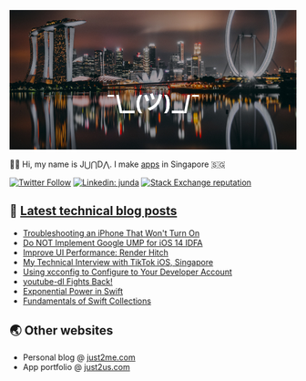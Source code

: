 [![](https://github.com/samwize/samwize/blob/master/singapore.jpg?raw=true)](https://just2me.com/about)

👋🏻 Hi, my name is J⋃⋂D⋀. I make [apps](https://just2us.com/apps) in Singapore 🇸🇬

[![Twitter Follow](https://img.shields.io/twitter/follow/samwize?label=Follow)](https://twitter.com/samwize)
[![Linkedin: junda](https://img.shields.io/badge/-Junda-blue?style=flat-square&logo=Linkedin&logoColor=white&link=https://www.linkedin.com/in/junda/)](https://www.linkedin.com/in/junda/)
[![Stack Exchange reputation](https://img.shields.io/stackexchange/stackoverflow/r/242682)](https://stackoverflow.com/users/242682/samwize)

## 📕 [Latest technical blog posts](https://samwize.com)

<!-- BLOG-POST-LIST:START -->
- [Troubleshooting an iPhone That Won't Turn On](https://samwize.com/2021/03/24/troubleshooting-an-iphone-that-wont-turn-on/)
- [Do NOT Implement Google UMP for iOS 14 IDFA](https://samwize.com/2021/03/11/do-not-implement-google-ump-pre-permission-prompt-for-ios-14-idfa/)
- [Improve UI Performance: Render Hitch](https://samwize.com/2020/12/24/improve-ui-performance-render-hitch/)
- [My Technical Interview with TikTok iOS, Singapore](https://samwize.com/2020/11/21/my-technical-interview-with-tiktok-ios-singapore/)
- [Using xcconfig to Configure to Your Developer Account](https://samwize.com/2020/11/20/using-xcconfig-to-configure-to-your-developer-account/)
- [youtube-dl Fights Back!](https://samwize.com/2020/11/17/youtube-dl-fights-back/)
- [Exponential Power in Swift](https://samwize.com/2020/11/13/exponential-power-in-swift/)
- [Fundamentals of Swift Collections](https://samwize.com/2020/11/04/fundamentals-of-swift-collections/)
<!-- BLOG-POST-LIST:END -->

## 🌏 Other websites

- Personal blog @ [just2me.com](https://just2me.com)
- App portfolio @ [just2us.com](https://just2us.com)
